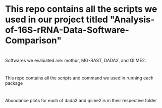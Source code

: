 # This repo contains all the scripts we used in our project titled "Analysis-of-16S-rRNA-Data-Software-Comparison"

# 
Softwares we evaluated are: mothur, MG-RAST, DADA2, and QIIME2.
#
This repo contains all the scripts and command we used in running each package
#
Abundance plots for each of dada2 and qiime2 is in their respective folder

